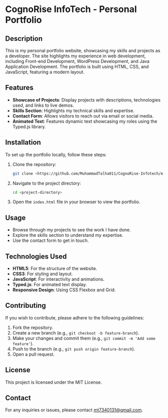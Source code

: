
# CognoRise InfoTech - Personal Portfolio

## Description

This is my personal portfolio website, showcasing my skills and projects as a developer. The site highlights my experience in web development, including Front-end Development, WordPress Development, and Java Application Development. The portfolio is built using HTML, CSS, and JavaScript, featuring a modern layout.

## Features

- **Showcase of Projects**: Display projects with descriptions, technologies used, and links to live demos.
- **Skills Section**: Highlights my technical skills and expertise.
- **Contact Form**: Allows visitors to reach out via email or social media.
- **Animated Text**: Features dynamic text showcasing my roles using the Typed.js library.

## Installation

To set up the portfolio locally, follow these steps:

1. Clone the repository:

    ```bash
    git clone <https://github.com/MuhammadTalha011/CognoRise-Infotech/edit/main/README.md>
    ```

2. Navigate to the project directory:

    ```bash
    cd <project-directory>
    ```

3. Open the `index.html` file in your browser to view the portfolio.

## Usage

- Browse through my projects to see the work I have done.
- Explore the skills section to understand my expertise.
- Use the contact form to get in touch.

## Technologies Used

- **HTML5**: For the structure of the website.
- **CSS3**: For styling and layout.
- **JavaScript**: For interactivity and animations.
- **Typed.js**: For animated text display.
- **Responsive Design**: Using CSS Flexbox and Grid.

## Contributing

If you wish to contribute, please adhere to the following guidelines:

1. Fork the repository.
2. Create a new branch (e.g., `git checkout -b feature-branch`).
3. Make your changes and commit them (e.g., `git commit -m 'Add some feature'`).
4. Push to the branch (e.g., `git push origin feature-branch`).
5. Open a pull request.

## License

This project is licensed under the MIT License.

## Contact

For any inquiries or issues, please contact [mt7340131@gmail.com](mailto:mt7340131@gmail.com).
